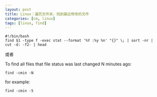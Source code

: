 ```yaml
---
layout: post
title: Linux：遍历文件夹，找到最近修改的文件
categories: [cm, linux]
tags: [linux, find]
---
```


~~~ shell
#!/bin/bash
find $1 -type f -exec stat --format '%Y :%y %n' "{}" \; | sort -nr | cut -d: -f2- | head
~~~

或者

To find all files that file status was last changed N minutes ago:

~~~ shell
find -cmin -N
~~~

for example:

~~~ shell
find -cmin -5
~~~










